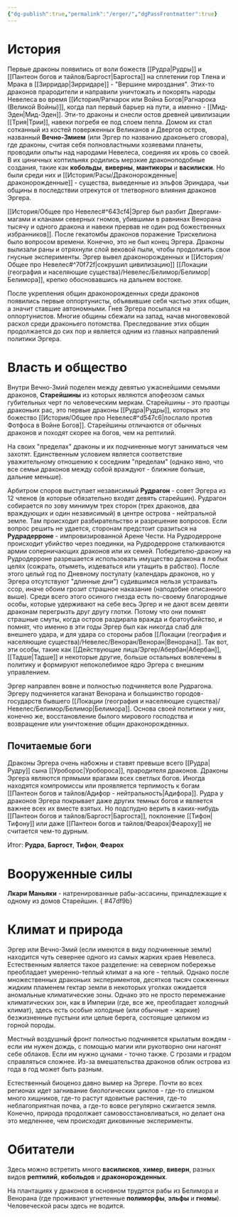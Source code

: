 ```yaml
---
{"dg-publish":true,"permalink":"/erger/","dgPassFrontmatter":true}
---
```


# История

Первые драконы появились от воли божеств [[Рудра\|Рудры]] и [[Пантеон богов и тайлов/Баргост\|Баргоста]] на сплетении гор Тлена и Мрака в [[Зирридар\|Зирридаре]] - "Вершине мироздания".
Этих-то драконов прародители и направили уничтожать и покорять народы Невелеса во время [[История/Рагнарок или Война Богов\|Рагнарока (Великой Войны)]], когда пал первый барьер на пути, а именно - [[Мид-Эден\|Мид-Эден]].
Эти-то драконы и снесли остов древней цивилизации [[Трия\|Трии]], навеки погребя ее под слоем пепла. Домом их стал сотканный из костей поверженных Великанов и Двергов остров, названный **Вечно-Змием** (или Эргер по названию драконьего сговора), где драконы, считая себя полновластными хозяевами планеты, проводили опыты над народами Невелеса, соединяя их кровь со своей. В их циничных коптильнях родились мерзкие драконоподобные создания, такие как **кобольды**, **виверны**, **мантикоры** и **василиски**. Но были среди них и [[История/Расы/Драконорожденные\|драконорожденные]] - существа, выведенные из эльфов Эриндара, чьи общины в последствии отрекутся от тлетворного влияния драконов Эргера.

[[История/Общее про Невелес#^643cf4\|Эргер был разбит Двергами-магами и кланами северных гномов, убившими в равнинах Венорана тысячу и одного дракона и навеки прервав не один род божественных избранников]]. После гекатомбы драконов поражение Трискелиона было вопросом времени.
Конечно, это не был конец Эргера. Драконы вылизали раны и отряхнули слой вековой пыли, чтобы продолжить свои гнусные эксперименты. Эргер вывел драконорожденных и [[История/Общее про Невелес#^70f72f\|сокрушил цивилизацию]] [[Локации (география и населяющие существа)/Невелес/Белимор/Белимор\|Белимора]], крепко обосновавшись на дальнем востоке.

После укрепления общин драконорожденных среди драконов появились первые оппортунисты, объявившие себя частью этих общин, а значит ставшие автономными. Гнев Эргера посыпался на оппортунистов. Многие общины сбежали на запад, начав многовековой раскол среди драконьего потомства. Преследование этих общин продолжается до сих пор и является одним из главных направлений политики Эргера.

# Власть и общество

Внутри Вечно-Змий поделен между девятью ужаснейшими семьями драконов, **Старейшины** из которых являются апофеозом самых губительных черт по человеческим меркам. Старейшины - это праотцы драконьих рас, это первые драконы [[Рудра\|Рудры]], которых это божество [[История/Общее про Невелес#^d547c6\|послало против Фотфоса в Войне Богов]]. Старейшины отличаются от обычных драконов и походят скорее на богов, чем на рептилий.

На своих "пределах" драконы и их подчиненные могут заниматься чем захотят. Единственным условием является соответствие уважительному отношению к соседним "пределам" (однако явно, что все семьи драконов между собой враждуют - ближние больше, дальние меньше). 

Арбитром споров выступает независимый **Рудрагон** - совет Эргера из 12 членов (в которые обязательно входят девять старейшин). Рудрагон собирается по зову минимум трех сторон (трех драконов, два враждующих и один независимый) в центре острова - нейтральной земле. Там происходит разбирательство и разрешение вопросов. Если вопрос решить не удается, сторонам предстоит сразиться на **Рудрадерроне** - импровизированной Арене Чести. На Рудродерроне происходит убийство через поединки, на Рудродерроне сталкиваются армии соперничающих драконов или их семей. Победителю-дракону на Рудродерроне разрешается использовать имущество дракона в любых целях (сожрать, отыметь, издеваться или утащить в рабство). После этого целый год по Дневному постулату (календарь драконов, но у Эргера отсутствуют "длинные дни") судившимся нельзя устраивать ссор, иначе обоим грозит страшное наказание (наподобие описанного выше).
Среди всего этого осиного гнезда есть по-своему благородные особы, которые удерживают на себе весь Эргер и не дают всем девяти драконам перегрызть друг другу глотки. Потому что они помнят страшные смуты, когда остров раздирала вражда и братоубийство, и помнят, что именно в эти годы Эргер был как никогда слаб для внешнего удара, и для удара со стороны рабов [[Локации (география и населяющие существа)/Невелес/Веноран/Веноран\|Венорана]].
Так вот, эти особы, такие как [[Действующие лица/Эргер/Абербан\|Абербан]], [[Тадше\|Тадше]] и некоторые другие, больше остальных вовлечены в политику и формируют непоколебимое ядро Эргера с внешним управлением.

Эргер направлен вовне и полностью подчиняется воле Рудрагона. Эргеру подчиняется каганат Венорана и большинство городов-государств бывшего [[Локации (география и населяющие существа)/Невелес/Белимор/Белимор\|Белимора]]. Основа своей политики у них, конечно же, восстановление былого мирового господства и возвращение или уничтожение общин драконорожденных.

## Почитаемые боги

Драконы Эргера очень набожны и ставят превыше всего [[Рудра\|Рудру]] сына [[Уроборос\|Уробороса]], прародителя драконов. Драконы Эргера являются прямыми врагами всех светлых богов. 
Иногда находятся компромиссы или проявляется терпимость к богам [[Пантеон богов и тайлов/Адифор - нейтральность\|Адифора]]. Рудра у драконов Эргера покрывает даже других темных богов и является важнее всех их вместе взятых. Но подспудно верить в каких-нибудь [[Пантеон богов и тайлов/Баргост\|Баргоста]], поклонение [[Тифон\|Тифону]] или даже [[Пантеон богов и тайлов/Феарох\|Феароху]] не считается чем-то дурным.

Итог: **Рудра**, **Баргост**, **Тифон**, **Феарох**

# Вооруженные силы

**Лкари Маньяки** - натренированные рабы-ассасины, принадлежащие к одному из домов Старейшин. 
{ #47df9b}


# Климат и природа

Эргер или Вечно-Змий (если имеются в виду подчиненные земли) находится чуть севернее одного из самых жарких краев Невелеса. Естественным является такое разделение: на северном побережье преобладает умеренно-теплый климат а на юге - теплый. Однако после множественных драконьих экспериментов, десятков тысяч сожженных жидким пламенем гектар земли в некоторых уголках ожидается аномальные климатические зоны. Однако это не просто перемежание климатических зон, как в Империи (где, все же, преобладает холодный климат), здесь есть особые холодные (или обычные - жаркие) безжизненные пустыни или целые берега, состоящие целиком из горной породы.

Местный воздушный фронт полностью подчиняется крылатым вождям - если им нужен дождь, с помощью магии или рукотворно они нагонят себе облаков. Если им нужно цунами - точно также. С грозами и градом справляться сложнее.
Из-за вмешательства драконов облик острова из года в год может быть разным.

Естественный биоценоз давно вымер на Эргере. Почти во всех регионах идет загнивание биологических циклов - где-то слишком много хищников, где-то растут ядовитые растения, где-то неблагоприятная почва, а где-то вовсе регулярно сжигается земля. Конечно, природа продолжает самовосстановливаться, но делает она это медленнее, чем происходят диковинные эксперименты.

# Обитатели

Здесь можно встретить много **василисков**, **химер**, **виверн**, разных видов **рептилий**, **кобольдов** и **драконорожденных**. 

На плантациях у драконов в основном трудятся рабы из Белимора и Венорана (где проживают угнетенные **полиморфы**, **эльфы** и **гномы**).
Человеческой расы здесь не водится.
